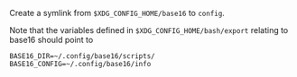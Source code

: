 Create a symlink from `$XDG_CONFIG_HOME/base16` to `config`.

Note that the variables defined in `$XDG_CONFIG_HOME/bash/export` relating to
base16 should point to

```
BASE16_DIR=~/.config/base16/scripts/
BASE16_CONFIG=~/.config/base16/info
```
